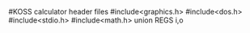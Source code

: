 #KOSS
calculator
header files
#include<graphics.h>
#include<dos.h>
#include<stdio.h>
#include<math.h>
union REGS i,o

